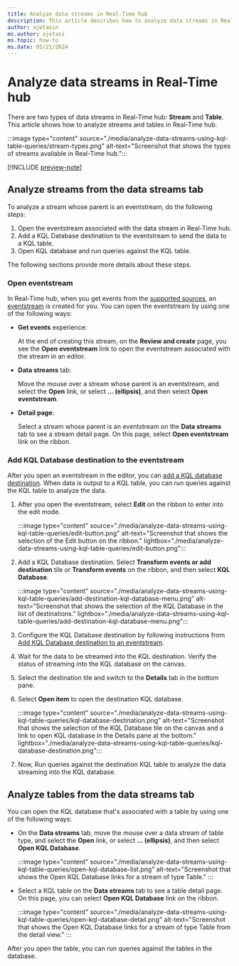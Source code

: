 ```yaml
---
title: Analyze data streams in Real-Time hub
description: This article describes how to analyze data streams in Real-Time hub. Process using transformations in eventstreams, add KQL destination to send it to a KQL table and analyze it. 
author: ajetasin
ms.author: ajetasi
ms.topic: how-to
ms.date: 05/21/2024
---
```


# Analyze data streams in Real-Time hub
There are two types of data streams in Real-Time hub: **Stream** and **Table**. This article shows how to analyze streams and tables in Real-Time hub.

:::image type="content" source="./media/analyze-data-streams-using-kql-table-queries/stream-types.png" alt-text="Screenshot that shows the types of streams available in Real-Time hub.":::

[!INCLUDE [preview-note](./includes/preview-note.md)]

## Analyze streams from the data streams tab
To analyze a stream whose parent is an eventstream, do the following steps:

1. Open the eventstream associated with the data stream in Real-Time hub.
1. Add a KQL Database destination to the eventstream to send the data to a KQL table. 
1. Open KQL database and run queries against the KQL table. 

The following sections provide more details about these steps.

### Open eventstream
In Real-Time hub, when you get events from the [supported sources](supported-sources.md), an [eventstream](../real-time-intelligence/event-streams/overview.md) is created for you. You can open the eventstream by using one of the following ways: 

- **Get events** experience:

    At the end of creating this stream, on the **Review and create** page, you see the **Open eventstream** link to open the eventstream associated with the stream in an editor. 
- **Data streams** tab:

    Move the mouse over a stream whose parent is an eventstream, and select the **Open** link, or select **... (ellipsis)**, and then select **Open eventstream**. 
- **Detail page**:

    Select a stream whose parent is an eventstream on the **Data streams** tab to see a stream detail page. On this page, select **Open eventstream** link on the ribbon.  

### Add KQL Database destination to the eventstream
After you open an eventstream in the editor, you can [add a KQL database destination](../real-time-intelligence/event-streams/add-destination-kql-database.md). When data is output to a KQL table, you can run queries against the KQL table to analyze the data.

1. After you open the eventstream, select **Edit** on the ribbon to enter into the edit mode. 

    :::image type="content" source="./media/analyze-data-streams-using-kql-table-queries/edit-button.png" alt-text="Screenshot that shows the selection of the Edit button on the ribbon." lightbox="./media/analyze-data-streams-using-kql-table-queries/edit-button.png":::   
1. Add a KQL Database destination. Select **Transform events or add destination** tile or **Transform events** on the ribbon, and then select **KQL Database**. 

    :::image type="content" source="./media/analyze-data-streams-using-kql-table-queries/add-destination-kql-database-menu.png" alt-text="Screenshot that shows the selection of the KQL Database in the list of destinations." lightbox="./media/analyze-data-streams-using-kql-table-queries/add-destination-kql-database-menu.png":::   
1. Configure the KQL Database destination by following instructions from [Add KQL Database destination to an eventstream](../real-time-intelligence/event-streams/add-destination-kql-database.md). 
1. Wait for the data to be streamed into the KQL destination. Verify the status of streaming into the KQL database on the canvas. 
1. Select the destination tile and switch to the **Details** tab in the bottom pane.
1. Select **Open item** to open the destination KQL database.

    :::image type="content" source="./media/analyze-data-streams-using-kql-table-queries/kql-database-destination.png" alt-text="Screenshot that shows the selection of the KQL Database tile on the canvas and a link to open KQL database in the Details pane at the bottom." lightbox="./media/analyze-data-streams-using-kql-table-queries/kql-database-destination.png":::   
1. Now, Run queries against the destination KQL table to analyze the data streaming into the KQL database. 

## Analyze tables from the data streams tab

You can open the KQL database that's associated with a table by using one of the following ways: 

- On the **Data streams** tab, move the mouse over a data stream of table type, and select the **Open** link, or select **... (ellipsis)**, and then select **Open KQL Database**. 

    :::image type="content" source="./media/analyze-data-streams-using-kql-table-queries/open-kql-database-list.png" alt-text="Screenshot that shows the Open KQL Database links for a stream of type Table." :::   
- Select a KQL table on the **Data streams** tab to see a table detail page. On this page, you can select **Open KQL Database** link on the ribbon.  

    :::image type="content" source="./media/analyze-data-streams-using-kql-table-queries/open-kql-database-detail.png" alt-text="Screenshot that shows the Open KQL Database links for a stream of type Table from the detail view." :::   

After you open the table, you can run queries against the tables in the database. 


